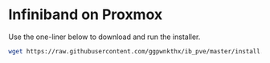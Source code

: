 # Infiniband on Proxmox
Use the one-liner below to download and run the installer.
```bash
wget https://raw.githubusercontent.com/ggpwnkthx/ib_pve/master/install.sh && chmod +x install.sh && ./install.sh
```
